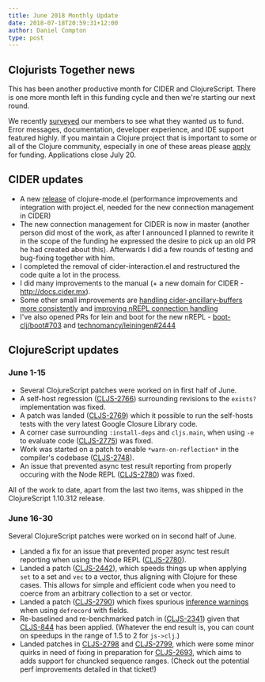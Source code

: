 ```yaml
---
title: June 2018 Monthly Update
date: 2018-07-18T20:59:31+12:00
author: Daniel Compton
type: post
---
```


## Clojurists Together news

This has been another productive month for CIDER and ClojureScript. There is one more month left in this funding cycle and then we're starting our next round.

We recently [surveyed](/news/q3-2018-survey-results/) our members to see what they wanted us to fund. Error messages, documentation, developer experience, and IDE support featured highly. If you maintain a Clojure project that is important to some or all of the Clojure community, especially in one of these areas please [apply](/open-source/) for funding. Applications close July 20.

## CIDER updates

- A new [release](https://github.com/clojure-emacs/clojure-mode/commits/master) of clojure-mode.el (performance improvements and integration with project.el, needed for the new connection management in CIDER)
- The new connection management for CIDER is now in master (another person did most of the work, as after I announced I planned to rewrite it in the scope of the funding he expressed the desire to pick up an old PR he had created about this). Afterwards I did a few rounds of testing and bug-fixing together with him.
- I completed the removal of cider-interaction.el and restructured the code quite a lot in the process.
- I did many improvements to the manual (+ a new domain for CIDER - http://docs.cider.mx).
- Some other small improvements are [handling cider-ancillary-buffers more consistently](https://github.com/clojure-emacs/cider/commit/13c76efcfc94f3c97183962f91146a851bd7a9d3) and [improving nREPL connection handling](https://github.com/clojure-emacs/cider/commit/c658d8a759adc187da70efaacf800fdc0f852021)
- I've also opened PRs for lein and boot for the new nREPL - [boot-clj/boot#703](https://github.com/boot-clj/boot/pull/703) and [technomancy/leiningen#2444](https://github.com/technomancy/leiningen/pull/2444)

## ClojureScript updates

### June 1-15

- Several ClojureScript patches were worked on in first half of June.
- A self-host regression ([CLJS-2766](https://dev.clojure.org/jira/browse/CLJS-2766)) surrounding revisions to the `exists?` implementation was fixed.
- A patch was landed ([CLJS-2769](https://dev.clojure.org/jira/browse/CLJS-2769)) which it possible to run the self-hosts tests with the very latest Google Closure Library code.
- A corner case surrounding `:install-deps` and `cljs.main`, when using `-e` to evaluate code ([CLJS-2775](https://dev.clojure.org/jira/browse/CLJS-2775)) was fixed.
- Work was started on a patch to enable `*warn-on-reflection*` in the compiler's codebase ([CLJS-2748](https://dev.clojure.org/jira/browse/CLJS-2748)).
- An issue that prevented async test result reporting from properly occuring with the Node REPL ([CLJS-2780](https://dev.clojure.org/jira/browse/CLJS-2780)) was fixed.

All of the work to date, apart from the last two items, was shipped in the ClojureScript 1.10.312 release.

### June 16-30

Several ClojureScript patches were worked on in second half of June.

- Landed a fix for an issue that prevented proper async test result reporting when using the Node REPL ([CLJS-2780](https://dev.clojure.org/jira/browse/CLJS-2780)).
- Landed a patch ([CLJS-2442](https://dev.clojure.org/jira/browse/CLJS-2442)), which speeds things up when applying `set` to a set and `vec` to a vector, thus aligning with Clojure for these cases. This allows for simple and efficient code when you need to coerce from an arbitrary collection to a set or vector.
- Landed a patch ([CLJS-2790](https://dev.clojure.org/jira/browse/CLJS-2790)) which fixes spurious [inference warnings](https://clojurescript.org/guides/externs) when using `defrecord` with fields.
- Re-baselined and re-benchmarked patch in ([CLJS-2341](https://dev.clojure.org/jira/browse/CLJS-2341)) given that [CLJS-844](https://dev.clojure.org/jira/browse/CLJS-844) has been applied. (Whatever the end result is, you can count on speedups in the range of 1.5 to 2 for `js->clj`.)
- Landed patches in [CLJS-2798](https://dev.clojure.org/jira/browse/CLJS-2798) and [CLJS-2799](https://dev.clojure.org/jira/browse/CLJS-2799), which were some minor quirks in need of fixing in preparation for [CLJS-2693](https://dev.clojure.org/jira/browse/CLJS-2693), which aims to adds support for chuncked sequence ranges. (Check out the potential perf improvements detailed in that ticket!)
